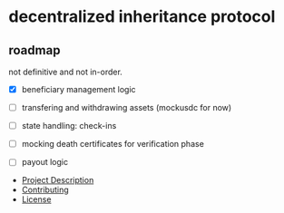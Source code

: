 # decentralized inheritance protocol

## roadmap

not definitive and not in-order.  

- [x] beneficiary management logic
- [ ] transfering and withdrawing assets (mockusdc for now)
- [ ] state handling: check-ins
- [ ] mocking death certificates for verification phase
- [ ] payout logic


* [Project Description](description.txt)
* [Contributing](CONTRIBUTING.md)
* [License](LICENSE.md)